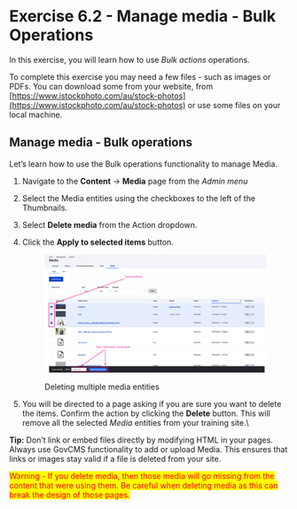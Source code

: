 # Exercise 6.2 - Manage media - Bulk Operations

In this exercise, you will learn how to use _Bulk actions_ operations.

To complete this exercise you may need a few files - such as images or PDFs. You can download some from your website, from [https://www.istockphoto.com/au/stock-photos](https://www.istockphoto.com/au/stock-photos) or use some files on your local machine.

## Manage media - Bulk operations

Let’s learn how to use the Bulk operations functionality to manage Media.

1. Navigate to the **Content** → **Media** page from the _Admin menu_
2. Select the Media entities using the checkboxes to the left of the Thumbnails.
3. Select **Delete media** from the Action dropdown.
4.  Click the **Apply to selected items** button.

    <figure><img src="../.gitbook/assets/image.png" alt=""><figcaption><p>Deleting multiple media entities</p></figcaption></figure>
5. You will be directed to a page asking if you are sure you want to delete the items. Confirm the action by clicking the **Delete** button. This will remove all the selected _Media_ entities from your training site.\


**Tip:** Don’t link or embed files directly by modifying HTML in your pages. Always use GovCMS functionality to add or upload Media. This ensures that links or images stay valid if a file is deleted from your site.

<mark style="color:red;">Warning - If you delete media, then those media will go missing from the content that were using them. Be careful when deleting media as this can break the design of those pages.</mark>
